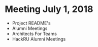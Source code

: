 # Meeting July 1, 2018

* Project README's
* Alumni Meetings
* Architects For Teams
* HackRU Alumni Meetings


